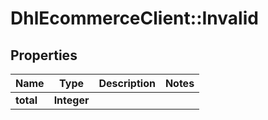 # DhlEcommerceClient::Invalid

## Properties
Name | Type | Description | Notes
------------ | ------------- | ------------- | -------------
**total** | **Integer** |  |


